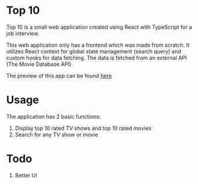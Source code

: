 # Top 10
Top 10 is a small web application created using React with TypeScript for a job interview.

This web application only has a frontend which was made from scratch. It utilizes React context for global state management (search query) and custom hooks for data fetching. The data is fetched from an external API (The Movie Database API).

The preview of this app can be found <a href="https://nusretwazowski.github.io/top10/">here</a>

# Usage
The application has 2 basic functions:
1. Display top 10 rated TV shows and top 10 rated movies
2. Search for any TV show or movie

# Todo
1. Better UI
